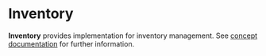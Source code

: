 # Inventory

**Inventory** provides implementation for inventory management.
See [concept documentation](https://github.com/magento-engcom/magento2/wiki/Technical-Vision.-Catalog-Inventory)
for further information.
